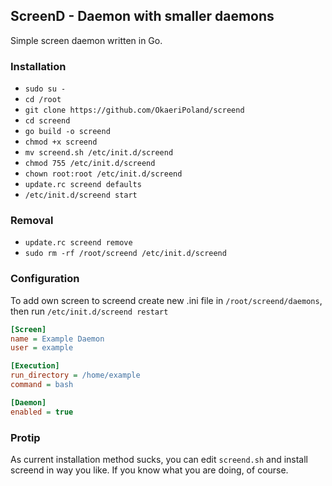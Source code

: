 ## ScreenD - Daemon with smaller daemons
Simple screen daemon written in Go.

### Installation
- `sudo su -`
- `cd /root`
- `git clone https://github.com/OkaeriPoland/screend`
- `cd screend`
- `go build -o screend`
- `chmod +x screend`
- `mv screend.sh /etc/init.d/screend`
- `chmod 755 /etc/init.d/screend`
- `chown root:root /etc/init.d/screend`
- `update.rc screend defaults`
- `/etc/init.d/screend start`

### Removal
- `update.rc screend remove`
- `sudo rm -rf /root/screend /etc/init.d/screend`

### Configuration
To add own screen to screend create new .ini file in `/root/screend/daemons`, then run `/etc/init.d/screend restart`

```ini
[Screen]
name = Example Daemon
user = example

[Execution]
run_directory = /home/example
command = bash

[Daemon]
enabled = true
```

### Protip
As current installation method sucks, you can edit `screend.sh` and install screend in way you like. If you know what you are doing, of course.